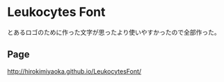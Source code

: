 # Leukocytes Font

とあるロゴのために作った文字が思ったより使いやすかったので全部作った。

## Page

http://hirokimiyaoka.github.io/LeukocytesFont/
